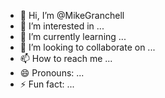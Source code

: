 - 👋 Hi, I’m @MikeGranchell
- 👀 I’m interested in ...
- 🌱 I’m currently learning ...
- 💞️ I’m looking to collaborate on ...
- 📫 How to reach me ...
- 😄 Pronouns: ...
- ⚡ Fun fact: ...

<!---
MikeGranchell/MikeGranchell is a ✨ special ✨ repository because its `README.md` (this file) appears on your GitHub profile.
You can click the Preview link to take a look at your changes.
--->

